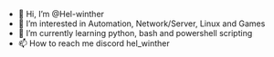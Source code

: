 - 👋 Hi, I’m @Hel-winther
- 👀 I’m interested in Automation, Network/Server, Linux and Games
- 🌱 I’m currently learning python, bash and powershell scripting
- 📫 How to reach me discord hel_winther

<!---
Hel-winther/Hel-winther is a ✨ special ✨ repository because its `README.md` (this file) appears on your GitHub profile.
You can click the Preview link to take a look at your changes.
--->

